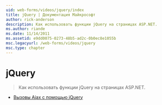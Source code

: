 ```yaml
---
uid: web-forms/videos/jquery/index
title: jQuery | Документация Майкрософт
author: rick-anderson
description: Как использовать функции jQuery на страницах ASP.NET.
ms.author: riande
ms.date: 11/14/2011
ms.assetid: e9dd0075-0273-48b5-ad2c-0b0ec8e1055b
msc.legacyurl: /web-forms/videos/jquery
msc.type: chapter
---
```

<a name="jquery"></a>jQuery
====================
> Как использовать функции jQuery на страницах ASP.NET.


- [Вызовы Ajax с помощью jQuery](how-do-i-make-ajax-calls-using-jquery.md)
